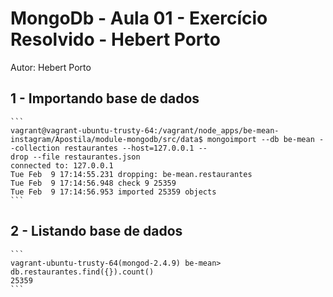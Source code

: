 
# MongoDb - Aula 01 - Exercício Resolvido - Hebert Porto
Autor: Hebert Porto

## 1 - Importando base de dados

    ```
    vagrant@vagrant-ubuntu-trusty-64:/vagrant/node_apps/be-mean-instagram/Apostila/module-mongodb/src/data$ mongoimport --db be-mean --collection restaurantes --host=127.0.0.1 --
    drop --file restaurantes.json
    connected to: 127.0.0.1
    Tue Feb  9 17:14:55.231 dropping: be-mean.restaurantes
    Tue Feb  9 17:14:56.948 check 9 25359
    Tue Feb  9 17:14:56.953 imported 25359 objects
    ```

## 2 - Listando base de dados

    ```
    vagrant-ubuntu-trusty-64(mongod-2.4.9) be-mean> db.restaurantes.find({}).count()
    25359
    ```